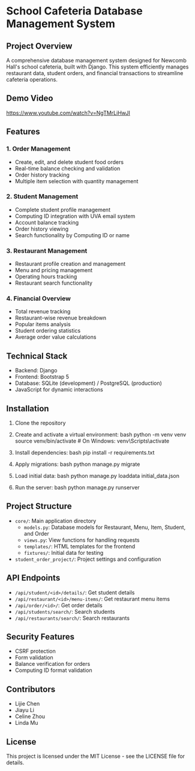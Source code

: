 # School Cafeteria Database Management System

## Project Overview
A comprehensive database management system designed for Newcomb Hall's school cafeteria, built with Django. This system efficiently manages restaurant data, student orders, and financial transactions to streamline cafeteria operations.

## Demo Video
https://www.youtube.com/watch?v=NgTMrLiHwJI

## Features

### 1. Order Management
- Create, edit, and delete student food orders
- Real-time balance checking and validation
- Order history tracking
- Multiple item selection with quantity management

### 2. Student Management
- Complete student profile management
- Computing ID integration with UVA email system
- Account balance tracking
- Order history viewing
- Search functionality by Computing ID or name

### 3. Restaurant Management
- Restaurant profile creation and management
- Menu and pricing management
- Operating hours tracking
- Restaurant search functionality

### 4. Financial Overview
- Total revenue tracking
- Restaurant-wise revenue breakdown
- Popular items analysis
- Student ordering statistics
- Average order value calculations

## Technical Stack
- Backend: Django
- Frontend: Bootstrap 5
- Database: SQLite (development) / PostgreSQL (production)
- JavaScript for dynamic interactions

## Installation

1. Clone the repository

2. Create and activate a virtual environment:
bash
python -m venv venv
source venv/bin/activate # On Windows: venv\Scripts\activate

3. Install dependencies:
bash
pip install -r requirements.txt

4. Apply migrations:
bash
python manage.py migrate

5. Load initial data:
bash
python manage.py loaddata initial_data.json

6. Run the server:
bash
python manage.py runserver


## Project Structure
- `core/`: Main application directory
  - `models.py`: Database models for Restaurant, Menu, Item, Student, and Order
  - `views.py`: View functions for handling requests
  - `templates/`: HTML templates for the frontend
  - `fixtures/`: Initial data for testing
- `student_order_project/`: Project settings and configuration

## API Endpoints
- `/api/student/<id>/details/`: Get student details
- `/api/restaurant/<id>/menu-items/`: Get restaurant menu items
- `/api/order/<id>/`: Get order details
- `/api/students/search/`: Search students
- `/api/restaurants/search/`: Search restaurants

## Security Features
- CSRF protection
- Form validation
- Balance verification for orders
- Computing ID format validation

## Contributors
- Lijie Chen
- Jiayu Li
- Celine Zhou
- Linda Mu

## License
This project is licensed under the MIT License - see the LICENSE file for details.
